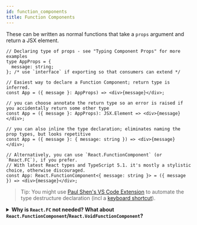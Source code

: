 ```yaml
---
id: function_components
title: Function Components
---
```


These can be written as normal functions that take a `props` argument and return a JSX element.

```tsx
// Declaring type of props - see "Typing Component Props" for more examples
type AppProps = {
  message: string;
}; /* use `interface` if exporting so that consumers can extend */

// Easiest way to declare a Function Component; return type is inferred.
const App = ({ message }: AppProps) => <div>{message}</div>;

// you can choose annotate the return type so an error is raised if you accidentally return some other type
const App = ({ message }: AppProps): JSX.Element => <div>{message}</div>;

// you can also inline the type declaration; eliminates naming the prop types, but looks repetitive
const App = ({ message }: { message: string }) => <div>{message}</div>;

// Alternatively, you can use `React.FunctionComponent` (or `React.FC`), if you prefer.
// With latest React types and TypeScript 5.1. it's mostly a stylistic choice, otherwise discouraged.
const App: React.FunctionComponent<{ message: string }> = ({ message }) => <div>{message}</div>;
```

> Tip: You might use [Paul Shen's VS Code Extension](https://marketplace.visualstudio.com/items?itemName=paulshen.paul-typescript-toolkit) to automate the type destructure declaration (incl a [keyboard shortcut](https://twitter.com/_paulshen/status/1392915279466745857?s=20)).

<details>

<summary><b>Why is <code>React.FC</code> not needed? What about <code>React.FunctionComponent</code>/<code>React.VoidFunctionComponent</code>?</b></summary>

You may see this in many React+TypeScript codebases:

```tsx
const App: React.FunctionComponent<{ message: string }> = ({ message }) => (
  <div>{message}</div>
);
```

However, the general consensus today is that `React.FunctionComponent` (or the shorthand `React.FC`) is not needed. If you're still using React 17 or TypeScript lower than 5.1, it is even [discouraged](https://github.com/facebook/create-react-app/pull/8177). This is a nuanced opinion of course, but if you agree and want to remove `React.FC` from your codebase, you can use [this jscodeshift codemod](https://github.com/gndelia/codemod-replace-react-fc-typescript).

Some differences from the "normal function" version:

- `React.FunctionComponent` is explicit about the return type, while the normal function version is implicit (or else needs additional annotation).

- It provides typechecking and autocomplete for static properties like `displayName`, `propTypes`, and `defaultProps`.

  - Note that there are some known issues using `defaultProps` with `React.FunctionComponent`. See [this issue for details](https://github.com/typescript-cheatsheets/react/issues/87). We maintain a separate `defaultProps` section you can also look up.

- Before the [React 18 type updates](https://github.com/DefinitelyTyped/DefinitelyTyped/pull/56210), `React.FunctionComponent` provided an implicit definition of `children` (see below), which was heavily debated and is one of the reasons [`React.FC` was removed from the Create React App TypeScript template](https://github.com/facebook/create-react-app/pull/8177).

```tsx
// before React 18 types
const Title: React.FunctionComponent<{ title: string }> = ({
  children,
  title,
}) => <div title={title}>{children}</div>;
```

<details>
<summary>(Deprecated)<b>Using <code>React.VoidFunctionComponent</code> or <code>React.VFC</code> instead</b></summary>

In [@types/react 16.9.48](https://github.com/DefinitelyTyped/DefinitelyTyped/pull/46643), the `React.VoidFunctionComponent` or `React.VFC` type was added for typing `children` explicitly.
However, please be aware that `React.VFC` and `React.VoidFunctionComponent` were deprecated in React 18 (https://github.com/DefinitelyTyped/DefinitelyTyped/pull/59882), so this interim solution is no longer necessary or recommended in React 18+.

Please use regular function components or `React.FC` instead.

```ts
type Props = { foo: string };

// OK now, in future, error
const FunctionComponent: React.FunctionComponent<Props> = ({
  foo,
  children,
}: Props) => {
  return (
    <div>
      {foo} {children}
    </div>
  ); // OK
};

// Error now, in future, deprecated
const VoidFunctionComponent: React.VoidFunctionComponent<Props> = ({
  foo,
  children,
}) => {
  return (
    <div>
      {foo}
      {children}
    </div>
  );
};
```

</details>

- _In the future_, it may automatically mark props as `readonly`, though that's a moot point if the props object is destructured in the parameter list.

In most cases it makes very little difference which syntax is used, but you may prefer the more explicit nature of `React.FunctionComponent`.

</details>
